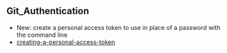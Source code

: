 ## Git_Authentication
- New: create a personal access token to use in place of a password with the command line 
- [creating-a-personal-access-token](https://docs.github.com/en/github/authenticating-to-github/keeping-your-account-and-data-secure/creating-a-personal-access-token)

